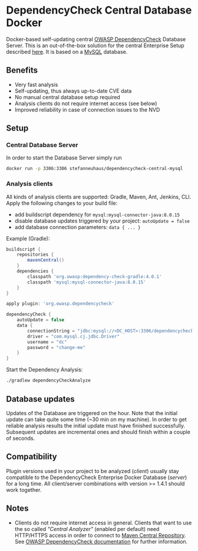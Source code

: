 # DependencyCheck Central Database Docker

Docker-based self-updating central [OWASP DependencyCheck](https://www.owasp.org/index.php/OWASP_Dependency_Check) Database Server.
This is an out-of-the-box solution for the central Enterprise Setup described [here](https://jeremylong.github.io/DependencyCheck/data/database.html). It is based on a [MySQL](https://hub.docker.com/_/mysql/) database.

## Benefits
- Very fast analysis
- Self-updating, thus always up-to-date CVE data
- No manual central database setup required
- Analysis clients do not require internet access (see below)
- Improved reliability in case of connection issues to the NVD


## Setup

### Central Database Server

In order to start the Database Server simply run
```bash
docker run -p 3306:3306 stefanneuhaus/dependencycheck-central-mysql
```

### Analysis clients

All kinds of analysis clients are supported: Gradle, Maven, Ant, Jenkins, CLI. Apply the following changes to your build file:
- add buildscript dependency for `mysql:mysql-connector-java:8.0.15`
- disable database updates triggered by your project: `autoUpdate = false`
- add database connection parameters: `data { ... }`

Example (Gradle):
```groovy
buildscript {
    repositories {
        mavenCentral()
    }
    dependencies {
        classpath 'org.owasp:dependency-check-gradle:4.0.1'
        classpath 'mysql:mysql-connector-java:8.0.15'
    }
}

apply plugin: 'org.owasp.dependencycheck'

dependencyCheck {
    autoUpdate = false
    data {
        connectionString = "jdbc:mysql://<DC_HOST>:3306/dependencycheck?useSSL=false&allowPublicKeyRetrieval=true"
        driver = "com.mysql.cj.jdbc.Driver"
        username = "dc"
        password = "change-me"
    }
}
```

Start the Dependency Analysis:
```bash
./gradlew dependencyCheckAnalyze
```


## Database updates

Updates of the Database are triggered on the hour. Note that the initial update can take quite some time (~30 min on my machine). In order to get reliable analysis results the initial update must have finished successfully. Subsequent updates are incremental ones and should finish within a couple of seconds.


## Compatibility

Plugin versions used in your project to be analyzed (_client_) usually stay compatible to the DependencyCheck Enterprise Docker Database (_server_) for a long time. All client/server combinations with version >= 1.4.1 should work together.


## Notes

- Clients do not require internet access in general. Clients that want to use the so called _"Central Analyzer"_ (enabled per default) need HTTP/HTTPS access in order to connect to [Maven Central Repository](https://search.maven.org/). See [OWASP DependencyCheck documentation](https://jeremylong.github.io/DependencyCheck/data/index.html#Downloading_Additional_Information) for further information.
